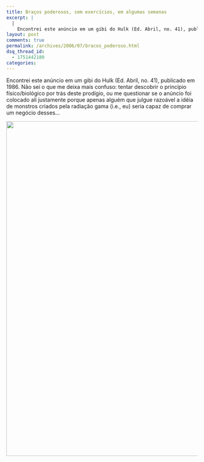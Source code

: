 ```yaml
---
title: Braços poderosos, sem exercícios, em algumas semanas
excerpt: |
  |
    Encontrei este anúncio em um gibi do Hulk (Ed. Abril, no. 41), publicado em 1986. Não sei o que me deixa mais confuso: tentar descobrir o princípio físico/biológico por trás deste prodígio, ou me questionar se o anúncio foi colocado...
layout: post
comments: true
permalink: /archives/2006/07/bracos_poderoso.html
dsq_thread_id:
  - 1751442180
categories:
---
```

Encontrei este anúncio em um gibi do Hulk (Ed. Abril, no. 41), publicado em 1986. Não sei o que me deixa mais confuso: tentar descobrir o princípio físico/biológico por trás deste prodígio, ou me questionar se o anúncio foi colocado ali justamente porque apenas alguém que julgue razoável a idéia de monstros criados pela radiação gama (i.e., eu) seria capaz de comprar um negócio desses&#8230;

<div>
  <a href="//chester.me/archives/img/bracelete.jpg"><img class="aligncenter" title="Anúncio dos braceletes de força milagrosos, com cupom para encomendar" src="//chester.me/archives/img/bracelete.jpg" alt="" width="610" height="880" /></a>
</div>
